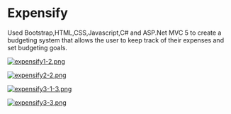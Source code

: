 # Expensify
Used Bootstrap,HTML,CSS,Javascript,C# and ASP.Net MVC 5 to create a budgeting system that allows the user to keep track of their expenses and set budgeting goals.

[![expensify1-2.png](https://i.postimg.cc/KzbpZNwn/expensify1-2.png)](https://postimg.cc/8Fym4h15)

[![expensify2-2.png](https://i.postimg.cc/T1YkbPR1/expensify2-2.png)](https://postimg.cc/cg2My0tG)

[![expensify3-1-3.png](https://i.postimg.cc/dt3HtDHS/expensify3-1-3.png)](https://postimg.cc/ppNYsVtD)

[![expensify3-3.png](https://i.postimg.cc/25kBrLT1/expensify3-3.png)](https://postimg.cc/QFzMqt2D)
